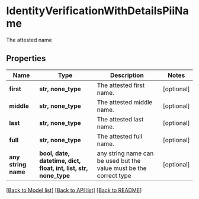 # IdentityVerificationWithDetailsPiiName

The attested name

## Properties
Name | Type | Description | Notes
------------ | ------------- | ------------- | -------------
**first** | **str, none_type** | The attested first name. | [optional] 
**middle** | **str, none_type** | The attested middle name. | [optional] 
**last** | **str, none_type** | The attested last name. | [optional] 
**full** | **str, none_type** | The attested full name. | [optional] 
**any string name** | **bool, date, datetime, dict, float, int, list, str, none_type** | any string name can be used but the value must be the correct type | [optional]

[[Back to Model list]](../README.md#documentation-for-models) [[Back to API list]](../README.md#documentation-for-api-endpoints) [[Back to README]](../README.md)


